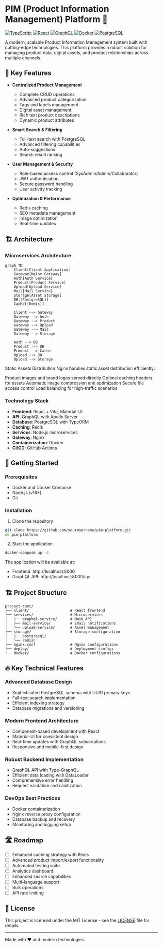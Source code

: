# PIM (Product Information Management) Platform 🚀

[![TypeScript](https://img.shields.io/badge/TypeScript-007ACC?style=for-the-badge&logo=typescript&logoColor=white)](https://www.typescriptlang.org/)
[![React](https://img.shields.io/badge/React-20232A?style=for-the-badge&logo=react&logoColor=61DAFB)](https://reactjs.org/)
[![GraphQL](https://img.shields.io/badge/GraphQL-E10098?style=for-the-badge&logo=graphql&logoColor=white)](https://graphql.org/)
[![Docker](https://img.shields.io/badge/Docker-2CA5E0?style=for-the-badge&logo=docker&logoColor=white)](https://www.docker.com/)
[![PostgreSQL](https://img.shields.io/badge/PostgreSQL-316192?style=for-the-badge&logo=postgresql&logoColor=white)](https://www.postgresql.org/)

A modern, scalable Product Information Management system built with cutting-edge technologies. This platform provides a robust solution for managing product data, digital assets, and product relationships across multiple channels.

## 🌟 Key Features

- **Centralized Product Management**
  - Complete CRUD operations
  - Advanced product categorization
  - Tags and labels management
  - Digital asset management
  - Rich text product descriptions
  - Dynamic product attributes

- **Smart Search & Filtering**
  - Full-text search with PostgreSQL
  - Advanced filtering capabilities
  - Auto-suggestions
  - Search result ranking

- **User Management & Security**
  - Role-based access control (SysAdmin/Admin/Collaborator)
  - JWT authentication
  - Secure password handling
  - User activity tracking

- **Optimization & Performance**
  - Redis caching
  - SEO metadata management
  - Image optimization
  - Real-time updates

## 🏗️ Architecture

### Microservices Architecture
```mermaid
graph TD
    Client[Client Application]
    Gateway[Nginx Gateway]
    Auth[Auth Service]
    Product[Product Service]
    Upload[Upload Service]
    Mail[Mail Service]
    Storage[Asset Storage]
    DB[(PostgreSQL)]
    Cache[(Redis)]

    Client --> Gateway
    Gateway --> Auth
    Gateway --> Product
    Gateway --> Upload
    Gateway --> Mail
    Gateway --> Storage
    
    Auth --> DB
    Product --> DB
    Product --> Cache
    Upload --> DB
    Upload --> Storage
```
Static Assets Distribution
Nginx handles static asset distribution efficiently:

Product images and brand logos served directly
Optimal caching headers for assets
Automatic image compression and optimization
Secure file access control
Load balancing for high-traffic scenarios

### Technology Stack
- **Frontend**: React + Vite, Material-UI
- **API**: GraphQL with Apollo Server
- **Database**: PostgreSQL with TypeORM
- **Caching**: Redis
- **Services**: Node.js microservices
- **Gateway**: Nginx
- **Containerization**: Docker
- **CI/CD**: GitHub Actions

## 🚀 Getting Started

### Prerequisites
- Docker and Docker Compose
- Node.js (v18+)
- Git

### Installation

1. Clone the repository
```bash
git clone https://github.com/yourusername/pim-platform.git
cd pim-platform
```
2. Start the application
```bash
docker-compose up -d
```

The application will be available at:
- Frontend: http://localhost:8000
- GraphQL API: http://localhost:8000/api

## 🏗️ Project Structure

```
project-root/
├── client/                   # React frontend
├── services/                 # Microservices
│   ├── graphql-service/      # Main API
│   ├── mail-service/         # Email notifications
│   └── upload-service/       # Asset management
├── storage/                  # Storage configuration
│   ├── postgresql/          
│   └── redis/
├── nginx.conf                # Nginx configurations
├── deploy/                   # Deployment configs
└── docker/                   # Docker configurations
```

## 🔥 Key Technical Features

### Advanced Database Design
- Sophisticated PostgreSQL schema with UUID primary keys
- Full-text search implementation
- Efficient indexing strategy
- Database migrations and versioning

### Modern Frontend Architecture
- Component-based development with React
- Material-UI for consistent design
- Real-time updates with GraphQL subscriptions
- Responsive and mobile-first design

### Robust Backend Implementation
- GraphQL API with Type-GraphQL
- Efficient data loading with DataLoader
- Comprehensive error handling
- Request validation and sanitization

### DevOps Best Practices
- Docker containerization
- Nginx reverse proxy configuration
- Database backup and recovery
- Monitoring and logging setup

## 🛣️ Roadmap

- [ ] Enhanced caching strategy with Redis
- [ ] Advanced product import/export functionality
- [ ] Automated testing suite
- [ ] Analytics dashboard
- [ ] Enhanced search capabilities
- [ ] Multi-language support
- [ ] Bulk operations
- [ ] API rate limiting

## 📝 License

This project is licensed under the MIT License - see the [LICENSE](LICENSE) file for details.


---

Made with ❤️ and modern technologies.
